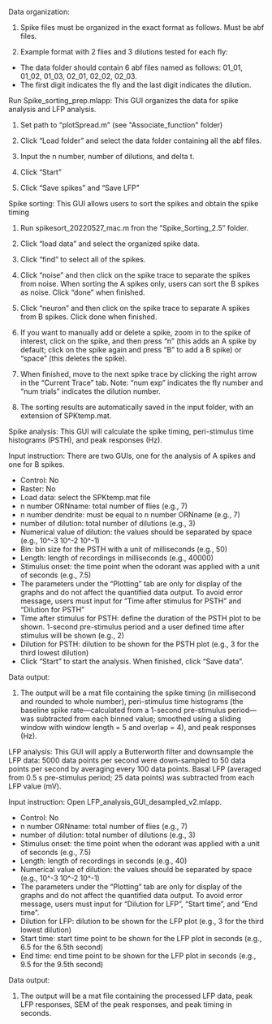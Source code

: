 Data organization:
1. Spike files must be organized in the exact format as follows. Must be abf files.

2. Example format with 2 flies and 3 dilutions tested for each fly:
- The data folder should contain 6 abf files named as follows: 01_01, 01_02, 01_03, 02_01, 02_02, 02_03.
- The first digit indicates the fly and the last digit indicates the dilution.

Run Spike_sorting_prep.mlapp:
This GUI organizes the data for spike analysis and LFP analysis.

1. Set path to “plotSpread.m” (see "Associate_function" folder)

2. Click “Load folder” and select the data folder containing all the abf files.

3. Input the n number, number of dilutions, and delta t.

4. Click “Start”

5. Click “Save spikes” and “Save LFP”

Spike sorting:
This GUI allows users to sort the spikes and obtain the spike timing

1. Run spikesort_20220527_mac.m fron the “Spike_Sorting_2.5” folder.

2. Click “load data” and select the organized spike data.

3. Click “find” to select all of the spikes.

4. Click “noise” and then click on the spike trace to separate the spikes from noise. When sorting the A spikes only, users can sort the B spikes as noise. Click “done” when finished.

5. Click “neuron” and then click on the spike trace to separate A spikes from B spikes. Click done when finished.

6. If you want to manually add or delete a spike, zoom in to the spike of interest, click on the spike, and then press “n” (this adds an A spike by default; click on the spike again and press “B” to add a B spike) or “space” (this deletes the spike).

7. When finished, move to the next spike trace by clicking the right arrow in the “Current Trace” tab. Note: “num exp” indicates the fly number and “num trials” indicates the dilution number.

8. The sorting results are automatically saved in the input folder, with an extension of SPKtemp.mat.

Spike analysis:
This GUI will calculate the spike timing, peri-stimulus time histograms (PSTH), and peak responses (Hz).

Input instruction:
There are two GUIs, one for the analysis of A spikes and one for B spikes.
- Control: No
- Raster: No
- Load data: select the SPKtemp.mat file
-  n number ORNname: total number of flies (e.g., 7)
-  n number dendrite: must be equal to n number ORNname (e.g., 7)
- number of dilution: total number of dilutions (e.g., 3)
- Numerical value of dilution: the values should be separated by space (e.g., 10^-3 10^-2 10^-1)
- Bin: bin size for the PSTH with a unit of milliseconds (e.g., 50)
- Length: length of recordings in milliseconds (e.g., 40000)
- Stimulus onset: the time point when the odorant was applied with a unit of seconds (e.g., 7.5)
- The parameters under the “Plotting” tab are only for display of the graphs and do not affect the quantified data output. To avoid error message, users must input for “Time after stimulus for PSTH” and “Dilution for PSTH”
- Time after stimulus for PSTH: define the duration of the PSTH plot to be shown. 1-second pre-stimulus period and a user defined time after stimulus will be shown (e.g., 2)
- Dilution for PSTH: dilution to be shown for the PSTH plot (e.g., 3 for the third lowest dilution)
- Click “Start” to start the analysis. When finished, click “Save data”.

Data output:
1. The output will be a mat file containing the spike timing (in millisecond and rounded to whole number), peri-stimulus time histograms (the baseline spike rate—calculated from a 1-second pre-stimulus period—was subtracted from each binned value; smoothed using a sliding window with window length = 5 and overlap = 4), and peak responses (Hz). 

LFP analysis:
This GUI will apply a Butterworth filter and downsample the LFP data: 5000 data points per second were down-sampled to 50 data points per second by averaging every 100 data points. Basal LFP (averaged from 0.5 s pre-stimulus period; 25 data points) was subtracted from each LFP value (mV).

Input instruction:
Open LFP_analysis_GUI_desampled_v2.mlapp.
- Control: No
- n number ORNname: total number of flies (e.g., 7)
- number of dilution: total number of dilutions (e.g., 3)
- Stimulus onset: the time point when the odorant was applied with a unit of seconds (e.g., 7.5)
- Length: length of recordings in seconds (e.g., 40)
- Numerical value of dilution: the values should be separated by space (e.g., 10^-3 10^-2 10^-1)
- The parameters under the “Plotting” tab are only for display of the graphs and do not affect the quantified data output. To avoid error message, users must input for “Dilution for LFP”, “Start time”, and “End time”.
- Dilution for LFP: dilution to be shown for the LFP plot (e.g., 3 for the third lowest dilution)
- Start time: start time point to be shown for the LFP plot in seconds (e.g., 6.5 for the 6.5th second)
- End time: end time point to be shown for the LFP plot in seconds (e.g., 9.5 for the 9.5th second)

Data output:
1. The output will be a mat file containing the processed LFP data, peak LFP responses, SEM of the peak responses, and peak timing in seconds.
